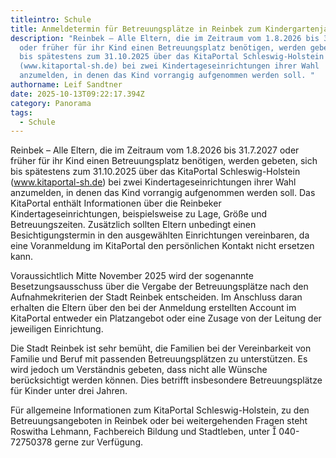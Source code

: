 ```yaml
---
titleintro: Schule
title: Anmeldetermin für Betreuungsplätze in Reinbek zum Kindergartenjahr 2026/2027
description: "Reinbek – Alle Eltern, die im Zeitraum vom 1.8.2026 bis 31.7.2027
  oder früher für ihr Kind einen Betreuungsplatz benötigen, werden gebeten, sich
  bis spätestens zum 31.10.2025 über das KitaPortal Schleswig-Holstein
  (www.kitaportal-sh.de) bei zwei Kindertageseinrichtungen ihrer Wahl
  anzumelden, in denen das Kind vorrangig aufgenommen werden soll. "
authorname: Leif Sandtner
date: 2025-10-13T09:22:17.394Z
category: Panorama
tags:
  - Schule
---
```

Reinbek – Alle Eltern, die im Zeitraum vom 1.8.2026 bis 31.7.2027 oder früher für ihr Kind einen Betreuungsplatz benötigen, werden gebeten, sich bis spätestens zum 31.10.2025 über das KitaPortal Schleswig-Holstein (www.kitaportal-sh.de) bei zwei Kindertageseinrichtungen ihrer Wahl anzumelden, in denen das Kind vorrangig aufgenommen werden soll. Das KitaPortal enthält Informationen über die Reinbeker Kindertageseinrichtungen, beispielsweise zu Lage, Größe und Betreuungszeiten. Zusätzlich sollten Eltern unbedingt einen Besichtigungstermin in den ausgewählten Einrichtungen vereinbaren, da eine Voranmeldung im KitaPortal den persönlichen Kontakt nicht ersetzen kann.

Voraussichtlich Mitte November 2025 wird der sogenannte Besetzungsausschuss über die Vergabe der Betreuungsplätze nach den Aufnahmekriterien der Stadt Reinbek entscheiden. Im Anschluss daran erhalten die Eltern über den bei der Anmeldung erstellten Account im KitaPortal entweder ein Platzangebot oder eine Zusage von der Leitung der jeweiligen Einrichtung.

Die Stadt Reinbek ist sehr bemüht, die Familien bei der Vereinbarkeit von Familie und Beruf mit passenden Betreuungsplätzen zu unterstützen. Es wird jedoch um Verständnis gebeten, dass nicht alle Wünsche berücksichtigt werden können. Dies betrifft insbesondere Betreuungsplätze für Kinder unter drei Jahren.

Für allgemeine Informationen zum KitaPortal Schleswig-Holstein, zu den Betreuungsangeboten in Reinbek oder bei weitergehenden Fragen steht Roswitha Lehmann, Fachbereich Bildung und Stadtleben, unter  040-72750378 gerne zur Verfügung.